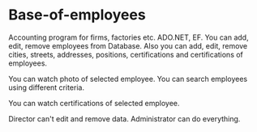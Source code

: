 # Base-of-employees
Accounting program for firms, factories etc. ADO.NET, EF. You can add, edit, remove employees from Database.
Also you can add, edit, remove cities, streets, addresses, positions, certifications and certifications of employees.

You can watch photo of selected employee.
You can search employees using different criteria.

You can watch certifications of selected employee.

Director can't edit and remove data.
Administrator can do everything.
